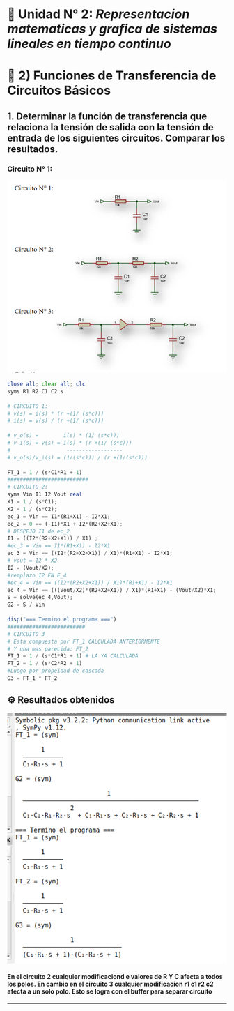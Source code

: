 # 📘 Unidad N° 2: *Representacion matematicas y grafica de sistemas lineales en tiempo continuo*
# 📝 2) Funciones de Transferencia de Circuitos Básicos
## 1. Determinar la función de transferencia que relaciona la tensión de salida con la tensión de entrada de los siguientes circuitos. Comparar los resultados.

### Circuito N° 1:
![](../imagen/circuito1.png)
```octave
close all; clear all; clc
syms R1 R2 C1 C2 s

# CIRCUITO 1:
# v(s) = i(s) * (r +(1/ (s*c)))
# i(s) = v(s) / (r +(1/ (s*c)))

# v_o(s) =        i(s) * (1/ (s*c)))
# v_i(s) = v(s) = i(s) * (r +(1/ (s*c)))
#                  ------------------
# v_o(s)/v_i(s) = (1/(s*c))) / (r +(1/(s*c)))

FT_1 = 1 / (s*C1*R1 + 1)
##########################
# CIRCUITO 2:
syms Vin I1 I2 Vout real
X1 = 1 / (s*C1);
X2 = 1 / (s*C2);
ec_1 = Vin == I1*(R1+X1) - I2*X1;
ec_2 = 0 == (-I1)*X1 + I2*(R2+X2+X1);
# DESPEJO I1 de ec_2
I1 = ((I2*(R2+X2+X1)) / X1) ;
#ec_3 = Vin == I1*(R1+X1) - I2*X1
ec_3 = Vin == ((I2*(R2+X2+X1)) / X1)*(R1+X1) - I2*X1;
# vout = I2 * X2
I2 = (Vout/X2);
#remplazo I2 EN E_4
#ec_4 = Vin == ((I2*(R2+X2+X1)) / X1)*(R1+X1) - I2*X1
ec_4 = Vin == (((Vout/X2)*(R2+X2+X1)) / X1)*(R1+X1) - (Vout/X2)*X1;
S = solve(ec_4,Vout);
G2 = S / Vin

disp("=== Termino el programa ===")
#########################
# CIRCUITO 3
# Esta compuesta por FT_1 CALCULADA ANTERIORMENTE
# Y una mas parecida: FT_2
FT_1 = 1 / (s*C1*R1 + 1) # LA YA CALCULADA
FT_2 = 1 / (s*C2*R2 + 1)
#Luego por propeidad de cascada
G3 = FT_1 * FT_2

```
## ⚙️ Resultados obtenidos
![](../imagen/g3.png)
#### En el circuito 2 cualquier modificaciond e valores de R Y C afecta a todos los polos. En cambio en el circuito 3 cualquier modificacion r1 c1 r2 c2 afecta a un solo polo. Esto se logra con el buffer para separar circuito
---
